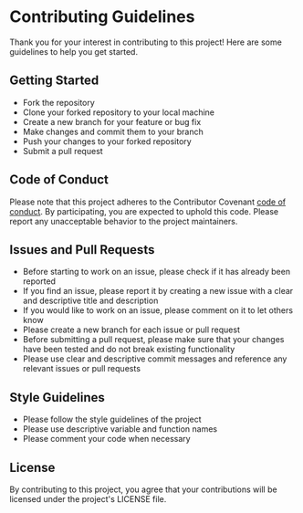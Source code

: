 # Contributing Guidelines
Thank you for your interest in contributing to this project! Here are some guidelines to help you get started.

## Getting Started
- Fork the repository
- Clone your forked repository to your local machine
- Create a new branch for your feature or bug fix
- Make changes and commit them to your branch
- Push your changes to your forked repository
- Submit a pull request

## Code of Conduct
Please note that this project adheres to the Contributor Covenant [code of conduct](https://github.com/SalesforceLabs/record-hunter/blob/main/CODE_OF_CONDUCT.md). By participating, you are expected to uphold this code. Please report any unacceptable behavior to the project maintainers.

## Issues and Pull Requests
- Before starting to work on an issue, please check if it has already been reported
- If you find an issue, please report it by creating a new issue with a clear and descriptive title and description
- If you would like to work on an issue, please comment on it to let others know
- Please create a new branch for each issue or pull request
- Before submitting a pull request, please make sure that your changes have been tested and do not break existing functionality
- Please use clear and descriptive commit messages and reference any relevant issues or pull requests

## Style Guidelines
- Please follow the style guidelines of the project
- Please use descriptive variable and function names
- Please comment your code when necessary

## License
By contributing to this project, you agree that your contributions will be licensed under the project's LICENSE file.

